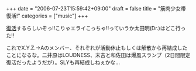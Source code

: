 +++
date = "2006-07-23T15:59:42+09:00"
draft = false
title = "筋肉少女帯復活!"
categories = ["music"]
+++

<a href="http://eee.eplus.co.jp/king-show/">復活</a>するらしいぞっ!!こりゃエライこっちゃ!!っていうか太田明(Dr.)はどこ行った!!

これでX.Y.Z.→Aのメンバー、それぞれが活動休止もしくは解散から再結成したことになるな。二井原はLOUDNESS、末吉と和佐田は爆風スランプ（2日間限定復活だったようだが）。SLYも再結成しねぇかな…
